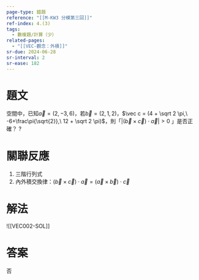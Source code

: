 ```yaml
---
page-type: 錯題
reference: "[[M-KW3 分模第三回]]"
ref-index: 4.(3)
tags:
  - 數複題/計算（少）
related-pages:
  - "[[VEC-觀念：外積]]"
sr-due: 2024-06-28
sr-interval: 2
sr-ease: 182
---
```

# 題文
空間中，已知$\vec a = (2, -3, 6)$，若$\vec b = (2, 1, 2)$，$\vec c = (4 + \sqrt 2 \pi,\ -6+\frac\pi{\sqrt{2}},\ 12 + \sqrt 2 \pi)$，則「$|(\vec b \times \vec c)\cdot \vec a| \gt 0$ 」是否正確？
?
# 關聯反應
1. 三階行列式
2. 內外積交換律：$(\vec b \times \vec c)\cdot \vec a = (\vec a \times \vec b)\cdot \vec c$
# 解法
![[VEC002-SOL]]
# 答案
否